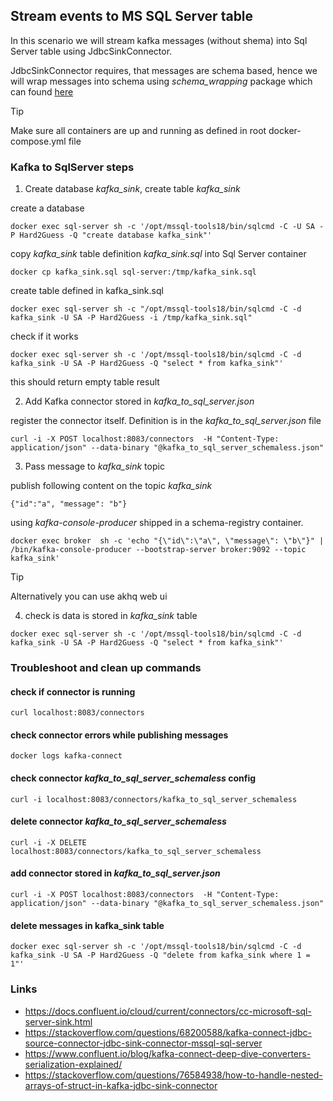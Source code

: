 ## Stream events to MS SQL Server table

In this scenario we will stream kafka messages (without shema) into Sql Server table using JdbcSinkConnector.

JdbcSinkConnector requires, that messages are schema based, hence we will wrap messages 
into schema using *schema_wrapping* package which can found [here](https://github.com/tomaszkubacki?tab=packages&repo_name=schema_wrapping)


>[!TIP]
>Make sure all containers are up and running as defined in root docker-compose.yml file

### Kafka to SqlServer steps

1. Create database *kafka_sink*, create table *kafka_sink* 

create a database 
```shell
docker exec sql-server sh -c '/opt/mssql-tools18/bin/sqlcmd -C -U SA -P Hard2Guess -Q "create database kafka_sink"'
```

copy *kafka_sink* table definition *kafka_sink.sql* into Sql Server container
```shell
docker cp kafka_sink.sql sql-server:/tmp/kafka_sink.sql
```

create table defined in kafka_sink.sql
```shell
docker exec sql-server sh -c "/opt/mssql-tools18/bin/sqlcmd -C -d kafka_sink -U SA -P Hard2Guess -i /tmp/kafka_sink.sql"
```

check if it works
```shell
docker exec sql-server sh -c '/opt/mssql-tools18/bin/sqlcmd -C -d kafka_sink -U SA -P Hard2Guess -Q "select * from kafka_sink"'
```
this should return empty table result

2. Add Kafka connector stored in *kafka_to_sql_server.json*

register the connector itself. Definition is in the *kafka_to_sql_server.json* file
```shell
curl -i -X POST localhost:8083/connectors  -H "Content-Type: application/json" --data-binary "@kafka_to_sql_server_schemaless.json"
```

3. Pass message to *kafka_sink* topic

publish following content on the topic *kafka_sink* 
```
{"id":"a", "message": "b"}
```

using *kafka-console-producer* shipped in a schema-registry container.
  
```shell
docker exec broker  sh -c 'echo "{\"id\":\"a\", \"message\": \"b\"}" | /bin/kafka-console-producer --bootstrap-server broker:9092 --topic kafka_sink'
  ```
  
> [!TIP]
> Alternatively you can use akhq web ui

4. check is data is stored in *kafka_sink* table


```shell
docker exec sql-server sh -c '/opt/mssql-tools18/bin/sqlcmd -C -d kafka_sink -U SA -P Hard2Guess -Q "select * from kafka_sink"'
```

### Troubleshoot and clean up commands

#### check if connector is running
```shell 
curl localhost:8083/connectors
```

#### check connector errors while publishing messages
```
docker logs kafka-connect
```

#### check connector *kafka_to_sql_server_schemaless* config

```shell 
curl -i localhost:8083/connectors/kafka_to_sql_server_schemaless
```

#### delete connector  *kafka_to_sql_server_schemaless*

```shell 
curl -i -X DELETE localhost:8083/connectors/kafka_to_sql_server_schemaless
```

#### add connector stored in *kafka_to_sql_server.json*

```shell
curl -i -X POST localhost:8083/connectors  -H "Content-Type: application/json" --data-binary "@kafka_to_sql_server_schemaless.json"
```

#### delete messages in kafka_sink table

```shell
docker exec sql-server sh -c '/opt/mssql-tools18/bin/sqlcmd -C -d kafka_sink -U SA -P Hard2Guess -Q "delete from kafka_sink where 1 = 1"'
```

### Links

- https://docs.confluent.io/cloud/current/connectors/cc-microsoft-sql-server-sink.html
- https://stackoverflow.com/questions/68200588/kafka-connect-jdbc-source-connector-jdbc-sink-connector-mssql-sql-server
- https://www.confluent.io/blog/kafka-connect-deep-dive-converters-serialization-explained/
- https://stackoverflow.com/questions/76584938/how-to-handle-nested-arrays-of-struct-in-kafka-jdbc-sink-connector

